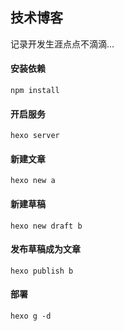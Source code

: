 
## 技术博客
        
记录开发生涯点点不滴滴...
#### 安装依赖
```npm install```
#### 开启服务
```hexo server```
#### 新建文章
```hexo new a```
#### 新建草稿
```hexo new draft b```
#### 发布草稿成为文章
```hexo publish b```
#### 部署
```hexo g -d```



